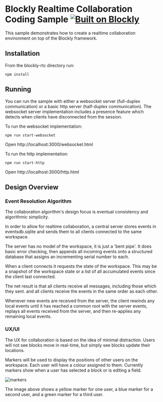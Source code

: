 # Blockly Realtime Collaboration Coding Sample [![Built on Blockly](https://tinyurl.com/built-on-blockly)](https://github.com/google/blockly)
This sample demonstrates how to create a realtime collaboration environment on top of the Blockly framework.

## Installation
From the blockly-rtc directory run:

```npm install```

## Running
You can run the sample with either a websocket server (full-duplex communication) or a basic http server (half-duplex communication). The websocket server implementation includes a presence feature which detects when clients have disconnected from the session.

To run the websocket implementation:

```npm run start-websocket```

Open http://localhost:3000/websocket.html

To run the http implementation:

```npm run start-http```

Open http://localhost:3000/http.html


## Design Overview

### Event Resolution Algorithm

The collaboration algorithm's design focus is eventual consistency and algorithmic simplicity.

In order to allow for realtime collaboration, a central server stores events in eventsdb.sqlite and sends them to all clients connected to the same workspace.

The server has no model of the workspace, it is just a 'bent pipe'. It does basic error checking, then appends all incoming events onto a structured database that assigns an incrementing serial number to each.

When a client connects it requests the state of the workspace. This may be a snapshot of the workspace state or a list of all accumulated events since the client last connected.

The net result is that all clients receive all messages, including those which they sent.
and all clients receive the events in the same order as each other.

Whenever new events are received from the server, the client rewinds any local events until it has
reached a common root with the server events, replays all events received from the server, and then re-applies any remaining local events.

### UX/UI

The UX for collaboration is based on the idea of minimal distraction. Users will not see blocks move in real-time, but simply see blocks update their locations.

Markers will be used to display the positions of other users on the workspace. Each user will have a colour assigned to them. Currently markers show when a user has selected a block or is editing a field.

![markers](https://github.com/google/blockly-samples/blob/master/blockly-rtc/markers.png)

The image above shows a yellow marker for one user, a blue marker for a second user, and a green marker for a third user.
